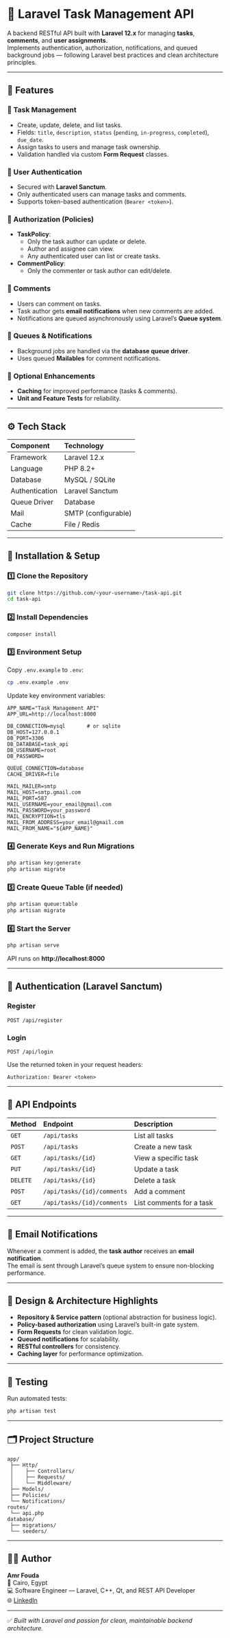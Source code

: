 # 🧩 Laravel Task Management API

A backend RESTful API built with **Laravel 12.x** for managing **tasks**, **comments**, and **user assignments**.  
Implements authentication, authorization, notifications, and queued background jobs — following Laravel best practices and clean architecture principles.

---

## 🚀 Features

### 🔹 Task Management
- Create, update, delete, and list tasks.
- Fields: `title`, `description`, `status` (`pending`, `in-progress`, `completed`), `due_date`.
- Assign tasks to users and manage task ownership.
- Validation handled via custom **Form Request** classes.

### 🔹 User Authentication
- Secured with **Laravel Sanctum**.
- Only authenticated users can manage tasks and comments.
- Supports token-based authentication (`Bearer <token>`).

### 🔹 Authorization (Policies)
- **TaskPolicy**:
  - Only the task author can update or delete.
  - Author and assignee can view.
  - Any authenticated user can list or create tasks.
- **CommentPolicy**:
  - Only the commenter or task author can edit/delete.

### 🔹 Comments
- Users can comment on tasks.
- Task author gets **email notifications** when new comments are added.
- Notifications are queued asynchronously using Laravel’s **Queue system**.

### 🔹 Queues & Notifications
- Background jobs are handled via the **database queue driver**.
- Uses queued **Mailables** for comment notifications.

### 🔹 Optional Enhancements
- **Caching** for improved performance (tasks & comments).
- **Unit and Feature Tests** for reliability.

---

## ⚙️ Tech Stack

| Component | Technology |
|:-----------|:------------|
| Framework | Laravel 12.x |
| Language | PHP 8.2+ |
| Database | MySQL / SQLite |
| Authentication | Laravel Sanctum |
| Queue Driver | Database |
| Mail | SMTP (configurable) |
| Cache | File / Redis |

---

## 🧰 Installation & Setup

### 1️⃣ Clone the Repository
```bash
git clone https://github.com/<your-username>/task-api.git
cd task-api
```

### 2️⃣ Install Dependencies
```bash
composer install
```

### 3️⃣ Environment Setup
Copy `.env.example` to `.env`:
```bash
cp .env.example .env
```

Update key environment variables:
```env
APP_NAME="Task Management API"
APP_URL=http://localhost:8000

DB_CONNECTION=mysql       # or sqlite
DB_HOST=127.0.0.1
DB_PORT=3306
DB_DATABASE=task_api
DB_USERNAME=root
DB_PASSWORD=

QUEUE_CONNECTION=database
CACHE_DRIVER=file

MAIL_MAILER=smtp
MAIL_HOST=smtp.gmail.com
MAIL_PORT=587
MAIL_USERNAME=your_email@gmail.com
MAIL_PASSWORD=your_password
MAIL_ENCRYPTION=tls
MAIL_FROM_ADDRESS=your_email@gmail.com
MAIL_FROM_NAME="${APP_NAME}"
```

### 4️⃣ Generate Keys and Run Migrations
```bash
php artisan key:generate
php artisan migrate
```

### 5️⃣ Create Queue Table (if needed)
```bash
php artisan queue:table
php artisan migrate
```

### 6️⃣ Start the Server
```bash
php artisan serve
```
API runs on **http://localhost:8000**

---

## 🔑 Authentication (Laravel Sanctum)

### Register
```http
POST /api/register
```

### Login
```http
POST /api/login
```

Use the returned token in your request headers:
```
Authorization: Bearer <token>
```

---

## 📡 API Endpoints

| Method | Endpoint | Description |
|:-------|:----------|:-------------|
| `GET` | `/api/tasks` | List all tasks |
| `POST` | `/api/tasks` | Create a new task |
| `GET` | `/api/tasks/{id}` | View a specific task |
| `PUT` | `/api/tasks/{id}` | Update a task |
| `DELETE` | `/api/tasks/{id}` | Delete a task |
| `POST` | `/api/tasks/{id}/comments` | Add a comment |
| `GET` | `/api/tasks/{id}/comments` | List comments for a task |

---

## 🔔 Email Notifications
Whenever a comment is added, the **task author** receives an **email notification**.  
The email is sent through Laravel’s queue system to ensure non-blocking performance.

---

## 🧠 Design & Architecture Highlights
- **Repository & Service pattern** (optional abstraction for business logic).
- **Policy-based authorization** using Laravel’s built-in gate system.
- **Form Requests** for clean validation logic.
- **Queued notifications** for scalability.
- **RESTful controllers** for consistency.
- **Caching layer** for performance optimization.

---

## 🧪 Testing
Run automated tests:
```bash
php artisan test
```

---

## 🗂️ Project Structure
```
app/
 ├── Http/
 │    ├── Controllers/
 │    ├── Requests/
 │    └── Middleware/
 ├── Models/
 ├── Policies/
 └── Notifications/
routes/
 └── api.php
database/
 ├── migrations/
 └── seeders/
```

---

## 🧑‍💻 Author
**Amr Fouda**  
📍 Cairo, Egypt  
💻 Software Engineer — Laravel, C++, Qt, and REST API Developer  
🌐 [LinkedIn](https://www.linkedin.com/in/amr-essam-23960a141)

---

✅ *Built with Laravel and passion for clean, maintainable backend architecture.*
